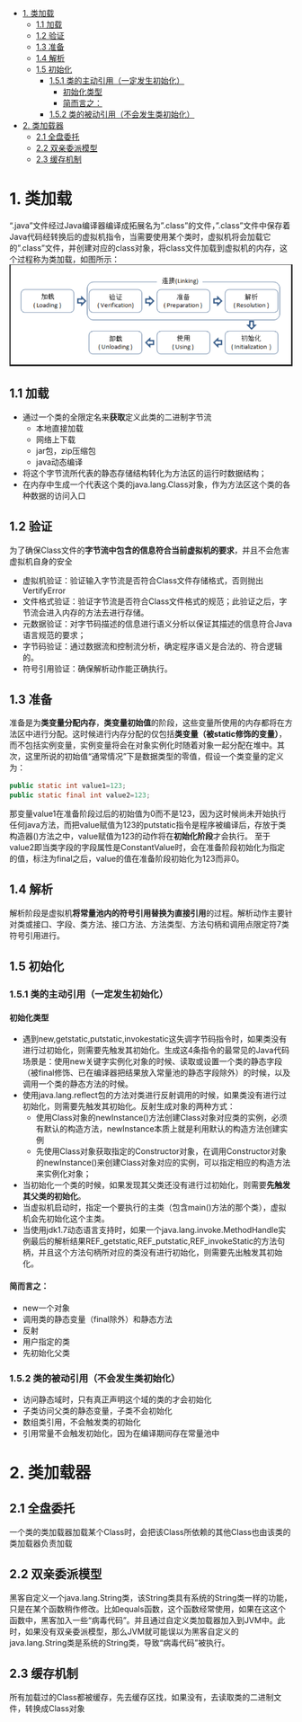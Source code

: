 
<!-- @import "[TOC]" {cmd="toc" depthFrom=1 depthTo=6 orderedList=false} -->
<!-- code_chunk_output -->

* [1. 类加载](#1-类加载)
	* [1.1 加载](#11-加载)
	* [1.2 验证](#12-验证)
	* [1.3 准备](#13-准备)
	* [1.4 解析](#14-解析)
	* [1.5 初始化](#15-初始化)
		* [1.5.1 类的主动引用（一定发生初始化）](#151-类的主动引用一定发生初始化)
			* [初始化类型](#初始化类型)
			* [简而言之：](#简而言之)
		* [1.5.2 类的被动引用（不会发生类初始化）](#152-类的被动引用不会发生类初始化)
* [2. 类加载器](#2-类加载器)
	* [2.1 全盘委托](#21-全盘委托)
	* [2.2 双亲委派模型](#22-双亲委派模型)
	* [2.3 缓存机制](#23-缓存机制)

<!-- /code_chunk_output -->

# 1. 类加载
“.java”文件经过Java编译器编译成拓展名为”.class”的文件，”.class”文件中保存着Java代码经转换后的虚拟机指令，当需要使用某个类时，虚拟机将会加载它的”.class”文件，并创建对应的class对象，将class文件加载到虚拟机的内存，这个过程称为类加载，如图所示：  
<img src = assets/markdown-img-paste-20180913164718703.png width = 600 >

## 1.1 加载
- 通过一个类的全限定名来**获取**定义此类的二进制字节流
	- 本地直接加载
	- 网络上下载
	- jar包，zip压缩包
	- java动态编译
- 将这个字节流所代表的静态存储结构转化为方法区的运行时数据结构；
- 在内存中生成一个代表这个类的java.lang.Class对象，作为方法区这个类的各种数据的访问入口
## 1.2 验证
为了确保Class文件的**字节流中包含的信息符合当前虚拟机的要求**，并且不会危害虚拟机自身的安全
- 虚拟机验证：验证输入字节流是否符合Class文件存储格式，否则抛出VertifyError
- 文件格式验证：验证字节流是否符合Class文件格式的规范；此验证之后，字节流会进入内存的方法去进行存储。
- 元数据验证：对字节码描述的信息进行语义分析以保证其描述的信息符合Java语言规范的要求；
- 字节码验证：通过数据流和控制流分析，确定程序语义是合法的、符合逻辑的。
- 符号引用验证：确保解析动作能正确执行。
## 1.3 准备
准备是为**类变量分配内存**，**类变量初始值**的阶段，这些变量所使用的内存都将在方法区中进行分配。这时候进行内存分配的仅包括**类变量（被static修饰的变量）**，而不包括实例变量，实例变量将会在对象实例化时随着对象一起分配在堆中。其次，这里所说的初始值“通常情况”下是数据类型的零值，假设一个类变量的定义为：
```java
public static int value1=123;  
public static final int value2=123;  
```
那变量value1在准备阶段过后的初始值为0而不是123，因为这时候尚未开始执行任何java方法，而把value赋值为123的putstatic指令是程序被编译后，存放于类构造器()方法之中，value赋值为123的动作将在**初始化阶段**才会执行。
至于value2即当类字段的字段属性是ConstantValue时，会在准备阶段初始化为指定的值，标注为final之后，value的值在准备阶段初始化为123而非0。
## 1.4 解析
解析阶段是虚拟机**将常量池内的符号引用替换为直接引用**的过程。解析动作主要针对类或接口、字段、类方法、接口方法、方法类型、方法句柄和调用点限定符7类符号引用进行。
## 1.5 初始化
### 1.5.1 类的主动引用（一定发生初始化）
#### 初始化类型
- 遇到new,getstatic,putstatic,invokestatic这失调字节码指令时，如果类没有进行过初始化，则需要先触发其初始化。生成这4条指令的最常见的Java代码场景是：使用new关键字实例化对象的时候、读取或设置一个类的静态字段（被final修饰、已在编译器把结果放入常量池的静态字段除外）的时候，以及调用一个类的静态方法的时候。
- 使用java.lang.reflect包的方法对类进行反射调用的时候，如果类没有进行过初始化，则需要先触发其初始化。反射生成对象的两种方式：
	- 使用Class对象的newInstance()方法创建Class对象对应类的实例，必须有默认的构造方法，newInstance本质上就是利用默认的构造方法创建实例
	- 先使用Class对象获取指定的Constructor对象，在调用Constructor对象的newInstance()来创建Class对象对应的实例，可以指定相应的构造方法来实例化对象；
- 当初始化一个类的时候，如果发现其父类还没有进行过初始化，则需要**先触发其父类的初始化**。
- 当虚拟机启动时，指定一个要执行的主类（包含main()方法的那个类），虚拟机会先初始化这个主类。
- 当使用jdk1.7动态语言支持时，如果一个java.lang.invoke.MethodHandle实例最后的解析结果REF_getstatic,REF_putstatic,REF_invokeStatic的方法句柄，并且这个方法句柄所对应的类没有进行初始化，则需要先出触发其初始化。
#### 简而言之：
- new一个对象
- 调用类的静态变量（final除外）和静态方法
- 反射
- 用户指定的类
- 先初始化父类
### 1.5.2 类的被动引用（不会发生类初始化）
- 访问静态域时，只有真正声明这个域的类的才会初始化
- 子类访问父类的静态变量，子类不会初始化
- 数组类引用，不会触发类的初始化
- 引用常量不会触发初始化，因为在编译期间存在常量池中
# 2. 类加载器
## 2.1 全盘委托
一个类的类加载器加载某个Class时，会把该Class所依赖的其他Class也由该类的类加载器负责加载
## 2.2 双亲委派模型
黑客自定义一个java.lang.String类，该String类具有系统的String类一样的功能，只是在某个函数稍作修改。比如equals函数，这个函数经常使用，如果在这这个函数中，黑客加入一些“病毒代码”。并且通过自定义类加载器加入到JVM中。此时，如果没有双亲委派模型，那么JVM就可能误以为黑客自定义的java.lang.String类是系统的String类，导致“病毒代码”被执行。
## 2.3 缓存机制
所有加载过的Class都被缓存，先去缓存区找，如果没有，去读取类的二进制文件，转换成Class对象
